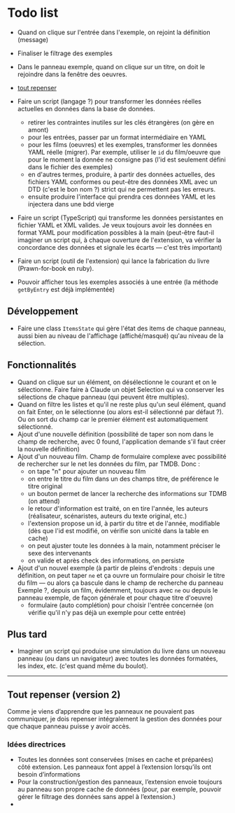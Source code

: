 # Todo list

* Quand on clique sur l'entrée dans l'exemple, on rejoint la définition (message)
* Finaliser le filtrage des exemples
* Dans le panneau exemple, quand on clique sur un titre, on doit le rejoindre dans la fenêtre des oeuvres.


* [tout repenser](#version-2)
* Faire un script (langage ?) pour transformer les données réelles actuelles en données dans la base de données.
  - retirer les contraintes inutiles sur les clés étrangères (on gère en amont)
  - pour les entrées, passer par un format intermédiaire en YAML
  - pour les films (oeuvres) et les exemples, transformer les données YAML réelle (migrer). Par exemple, utiliser le `id` du film/oeuvre que pour le moment la donnée ne consigne pas (l'id est seulement défini dans le fichier des exemples) 
  - en d'autres termes, produire, à partir des données actuelles, des fichiers YAML conformes ou peut-être des données XML avec un DTD (c'est le bon nom ?) strict qui ne permettent pas les erreurs.
  - ensuite produire l'interface qui prendra ces données YAML et les injectera dans une bdd vierge
* Faire un script (TypeScript) qui transforme les données persistantes en fichier YAML et XML valides. Je veux toujours avoir les données en format YAML pour modification possibles à la main (peut-être faut-il imaginer un script qui, à chaque ouverture de l'extension, va vérifier la concordance des données et signale les écarts — c'est très important)
* Faire un script (outil de l'extension) qui lance la fabrication du livre (Prawn-for-book en ruby).
* Pouvoir afficher tous les exemples associés à une entrée (la méthode `getByEntry` est déjà implémentée)

## Développement

* Faire une class `ItemsState` qui gère l'état des items de chaque panneau, aussi bien au niveau de l'affichage (affiché/masqué) qu'au niveau de la sélection.

## Fonctionnalités

* Quand on clique sur un élément, on désélectionne le courant et on le sélectionne. Faire faire à Claude un objet Selection qui va conserver les sélections de chaque panneau (qui peuvent être multiples).
* Quand on filtre les listes et qu'il ne reste plus qu'un seul élément, quand on fait Enter, on le sélectionne (ou alors est-il sélectionné par défaut ?). Ou on sort du champ car le premier élément est automatiquement sélectionné.
* Ajout d'une nouvelle définition (possibilité de taper son nom dans le champ de recherche, avec 0 found, l'application demande s'il faut créer la nouvelle définition)
* Ajout d'un nouveau film. Champ de formulaire complexe avec possibilité de rechercher sur le net les données du film, par TMDB. Donc :
  - on tape "n" pour ajouter un nouveau film
  - on entre le titre du film dans un des champs titre, de préférence le titre original
  - un bouton permet de lancer la recherche des informations sur TDMB (on attend)
  - le retour d'information est traité, on en tire l'année, les auteurs (réalisateur, scénaristes, auteurs du texte original, etc.)
  - l'extension propose un id, à partir du titre et de l'année, modifiable (dès que l'id est modifié, on vérifie son unicité dans la table en cache)
  - on peut ajuster toute les données à la main, notamment préciser le sexe des intervenants
  - on valide et après check des informations, on persiste
* Ajout d'un nouvel exemple (à partir de pleins d'endroits : depuis une définition, on peut taper `ne` et ça ouvre un formulaire pour choisir le titre du film — ou alors ça bascule dans le champ de recherche du panneau Exemple ?, depuis un film, évidemment, toujours avec `ne` ou depuis le panneau exemple, de façon générale et pour chaque titre d'oeuvre)  
  - formulaire (auto complétion) pour choisir l'entrée concernée (on vérifie qu'il n'y pas déjà un exemple pour cette entrée)


## Plus tard

* Imaginer un script qui produise une simulation du livre dans un nouveau panneau (ou dans un navigateur) avec toutes les données formatées, les index, etc. (c'est quand même du boulot).



---



<a name="version-2"></name>

## Tout repenser (version 2)

Comme je viens d’apprendre que les panneaux ne pouvaient pas communiquer, je dois repenser intégralement la gestion des données pour que chaque panneau puisse y avoir accès.

### Idées directrices

* Toutes les données sont conservées (mises en cache et préparées) côté extension. Les panneaux font appel à l’extension lorsqu’ils ont besoin d’informations
* Pour la construction/gestion des panneaux, l’extension envoie toujours au panneau son propre cache de données (pour, par exemple, pouvoir gérer le filtrage des données sans appel à l’extension.)
* 
